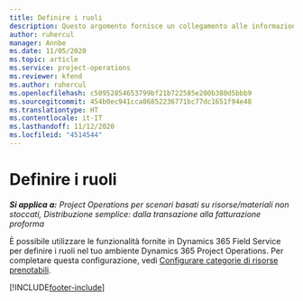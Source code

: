 ```yaml
---
title: Definire i ruoli
description: Questo argomento fornisce un collegamento alle informazioni sulla configurazione delle categorie di risorse prenotabili.
author: ruhercul
manager: Annbe
ms.date: 11/05/2020
ms.topic: article
ms.service: project-operations
ms.reviewer: kfend
ms.author: ruhercul
ms.openlocfilehash: c50952854653799bf21b722585e200b380d5bbb9
ms.sourcegitcommit: 454b0ec941cca06852236771bc77dc1651f94e48
ms.translationtype: HT
ms.contentlocale: it-IT
ms.lasthandoff: 11/12/2020
ms.locfileid: "4514544"
---
```

# <a name="define-roles"></a>Definire i ruoli

_**Si applica a:** Project Operations per scenari basati su risorse/materiali non stoccati, Distribuzione semplice: dalla transazione alla fatturazione proforma_

È possibile utilizzare le funzionalità fornite in Dynamics 365 Field Service per definire i ruoli nel tuo ambiente Dynamics 365 Project Operations. Per completare questa configurazione, vedi [Configurare categorie di risorse prenotabili](https://docs.microsoft.com/dynamics365/field-service/set-up-bookable-resource-categories).


[!INCLUDE[footer-include](../includes/footer-banner.md)]